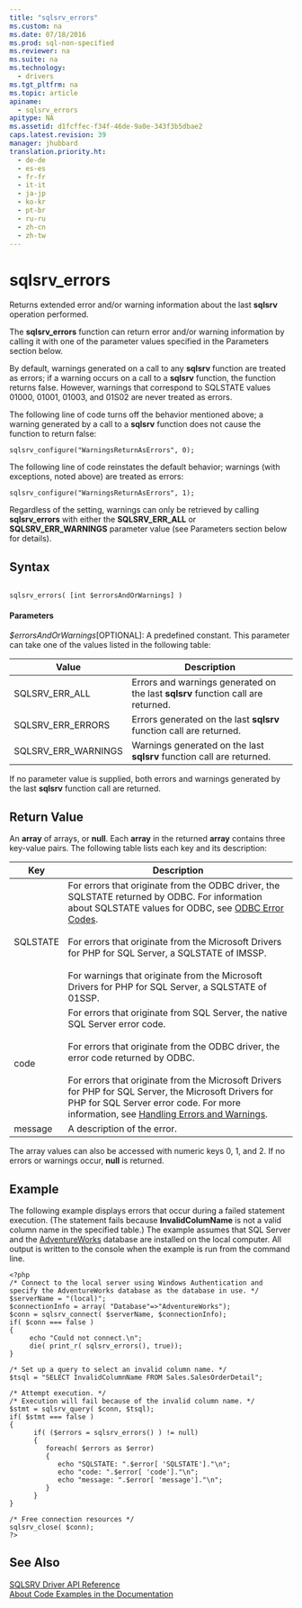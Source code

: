 ```yaml
---
title: "sqlsrv_errors"
ms.custom: na
ms.date: 07/18/2016
ms.prod: sql-non-specified
ms.reviewer: na
ms.suite: na
ms.technology: 
  - drivers
ms.tgt_pltfrm: na
ms.topic: article
apiname: 
  - sqlsrv_errors
apitype: NA
ms.assetid: d1fcffec-f34f-46de-9a0e-343f3b5dbae2
caps.latest.revision: 39
manager: jhubbard
translation.priority.ht: 
  - de-de
  - es-es
  - fr-fr
  - it-it
  - ja-jp
  - ko-kr
  - pt-br
  - ru-ru
  - zh-cn
  - zh-tw
---
```

# sqlsrv_errors
Returns extended error and/or warning information about the last **sqlsrv** operation performed.  
  
The **sqlsrv_errors** function can return error and/or warning information by calling it with one of the parameter values specified in the Parameters section below.  
  
By default, warnings generated on a call to any **sqlsrv** function are treated as errors; if a warning occurs on a call to a **sqlsrv** function, the function returns false. However, warnings that correspond to SQLSTATE values 01000, 01001, 01003, and 01S02 are never treated as errors.  
  
The following line of code turns off the behavior mentioned above; a warning generated by a call to a **sqlsrv** function does not cause the function to return false:  
  
```  
sqlsrv_configure("WarningsReturnAsErrors", 0);  
```  
  
The following line of code reinstates the default behavior; warnings (with exceptions, noted above) are treated as errors:  
  
```  
sqlsrv_configure("WarningsReturnAsErrors", 1);  
```  
  
Regardless of the setting, warnings can only be retrieved by calling **sqlsrv_errors** with either the **SQLSRV_ERR_ALL** or **SQLSRV_ERR_WARNINGS** parameter value (see Parameters section below for details).  
  
## Syntax  
  
```  
  
sqlsrv_errors( [int $errorsAndOrWarnings] )  
```  
  
#### Parameters  
*$errorsAndOrWarnings*[OPTIONAL]: A predefined constant. This parameter can take one of the values listed in the following table:  
  
|Value|Description|  
|---------|---------------|  
|SQLSRV_ERR_ALL|Errors and warnings generated on the last **sqlsrv** function call are returned.|  
|SQLSRV_ERR_ERRORS|Errors generated on the last **sqlsrv** function call are returned.|  
|SQLSRV_ERR_WARNINGS|Warnings generated on the last **sqlsrv** function call are returned.|  
  
If no parameter value is supplied, both errors and warnings generated by the last **sqlsrv** function call are returned.  
  
## Return Value  
An **array** of arrays, or **null**. Each **array** in the returned **array** contains three key-value pairs. The following table lists each key and its description:  
  
|Key|Description|  
|-------|---------------|  
|SQLSTATE|For errors that originate from the ODBC driver, the SQLSTATE returned by ODBC. For information about SQLSTATE values for ODBC, see [ODBC Error Codes](http://go.microsoft.com/fwlink/?linkid=119618).<br /><br />For errors that originate from the Microsoft Drivers for PHP for SQL Server, a SQLSTATE of IMSSP.<br /><br />For warnings that originate from the Microsoft Drivers for PHP for SQL Server, a SQLSTATE of 01SSP.|  
|code|For errors that originate from SQL Server, the native SQL Server error code.<br /><br />For errors that originate from the ODBC driver, the error code returned by ODBC.<br /><br />For errors that originate from the Microsoft Drivers for PHP for SQL Server, the Microsoft Drivers for PHP for SQL Server error code. For more information, see [Handling Errors and Warnings](../content/Handling-Errors-and-Warnings.md).|  
|message|A description of the error.|  
  
The array values can also be accessed with numeric keys 0, 1, and 2. If no errors or warnings occur, **null** is returned.  
  
## Example  
The following example displays errors that occur during a failed statement execution. (The statement fails because **InvalidColumName** is not a valid column name in the specified table.) The example assumes that SQL Server and the [AdventureWorks](http://go.microsoft.com/fwlink/?LinkID=67739) database are installed on the local computer. All output is written to the console when the example is run from the command line.  
  
```  
<?php  
/* Connect to the local server using Windows Authentication and   
specify the AdventureWorks database as the database in use. */  
$serverName = "(local)";  
$connectionInfo = array( "Database"=>"AdventureWorks");  
$conn = sqlsrv_connect( $serverName, $connectionInfo);  
if( $conn === false )  
{  
     echo "Could not connect.\n";  
     die( print_r( sqlsrv_errors(), true));  
}  
  
/* Set up a query to select an invalid column name. */  
$tsql = "SELECT InvalidColumnName FROM Sales.SalesOrderDetail";  
  
/* Attempt execution. */  
/* Execution will fail because of the invalid column name. */  
$stmt = sqlsrv_query( $conn, $tsql);  
if( $stmt === false )  
{  
      if( ($errors = sqlsrv_errors() ) != null)  
      {  
         foreach( $errors as $error)  
         {  
            echo "SQLSTATE: ".$error[ 'SQLSTATE']."\n";  
            echo "code: ".$error[ 'code']."\n";  
            echo "message: ".$error[ 'message']."\n";  
         }  
      }  
}  
  
/* Free connection resources */  
sqlsrv_close( $conn);  
?>  
```  
  
## See Also  
[SQLSRV Driver API Reference](../content/SQLSRV-Driver-API-Reference.md)  
[About Code Examples in the Documentation](../content/About-Code-Examples-in-the-Documentation.md)  
  
